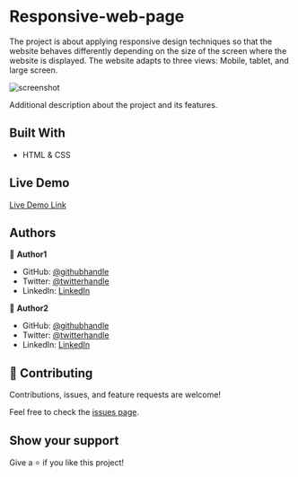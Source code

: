 # Responsive-web-page

The project is about applying responsive design techniques so that the website behaves differently depending on the size of the screen where the website is displayed. The website adapts to three views: Mobile, tablet, and large screen.

![screenshot](./app_screenshot.png)

Additional description about the project and its features.

## Built With

- HTML & CSS

## Live Demo

[Live Demo Link](https://1v4n4.github.io/Responsive-web-page/)

## Authors

👤 **Author1**

- GitHub: [@githubhandle](https://github.com/safafa)
- Twitter: [@twitterhandle](https://twitter.com/Aballagh_S)
- LinkedIn: [LinkedIn](https://www.linkedin.com/in/aballaghsafa/)

👤 **Author2**

- GitHub: [@githubhandle](https://github.com/1v4n4)
- Twitter: [@twitterhandle](https://twitter.com/codeIv1)
- LinkedIn: [LinkedIn](https://www.linkedin.com/in/ivana-novakovic-lekovic/)

## 🤝 Contributing

Contributions, issues, and feature requests are welcome!

Feel free to check the [issues page](../../issues/).

## Show your support

Give a ⭐️ if you like this project!
